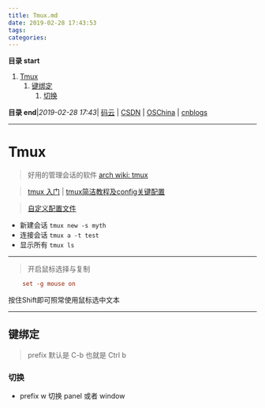 ```yaml
---
title: Tmux.md
date: 2019-02-28 17:43:53
tags: 
categories: 
---
```


**目录 start**
 
1. [Tmux](#tmux)
    1. [键绑定](#键绑定)
        1. [切换](#切换)

**目录 end**|_2019-02-28 17:43_| [码云](https://gitee.com/gin9) | [CSDN](http://blog.csdn.net/kcp606) | [OSChina](https://my.oschina.net/kcp1104) | [cnblogs](http://www.cnblogs.com/kuangcp)
****************************************
# Tmux
> 好用的管理会话的软件 [arch wiki: tmux](https://wiki.archlinux.org/index.php/Tmux_(%E7%AE%80%E4%BD%93%E4%B8%AD%E6%96%87))

> [tmux 入门](http://blog.jobbole.com/87278/) | [tmux简洁教程及config关键配置](https://www.jianshu.com/p/fd3bbdba9dc9)

> [自定义配置文件](https://gitee.com/gin9/Configs/blob/master/Linux/tmux/tmux.conf)

- 新建会话 `tmux new -s myth`  
- 连接会话 `tmux a -t test`
- 显示所有 `tmux ls` 

*************

> 开启鼠标选择与复制
```conf
    set -g mouse on
```
按住Shift即可照常使用鼠标选中文本
*************

## 键绑定
> prefix 默认是 C-b 也就是 Ctrl b

### 切换
- prefix w 切换 panel 或者 window


